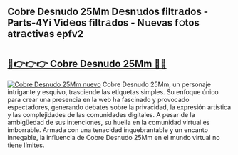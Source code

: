 ## Cobre Desnudo 25Mm D𝚎sn𝚞dos filtr𝚊dos - Parts-4Yi Vid𝚎os filtr𝚊dos - N𝚞evas f𝚘tos atr𝚊ctivas epfv2

# <h2><a href="http://mb7ta4t.tromn.icu/?c=Cobre+Desnudo+25Mm">🔗👉👉👉 Cobre Desnudo 25Mm 🔗🔗</a></h2>

[![Cobre Desnudo 25Mm nuevo](https://i.imgur.com/pEAQMta.gif)](http://mb7ta4t.tromn.icu/?c=Cobre+Desnudo+25Mm)
Cobre Desnudo 25Mm, un personaje intrigante y esquivo, trasciende las etiquetas simples. Su enfoque único para crear una presencia en la web ha fascinado y provocado espectadores, generando debates sobre la privacidad, la expresión artística y las complejidades de las comunidades digitales. A pesar de la ambigüedad de sus intenciones, su huella en la comunidad virtual es imborrable. Armada con una tenacidad inquebrantable y un encanto innegable, la influencia de Cobre Desnudo 25Mm en el mundo virtual no tiene límites.
